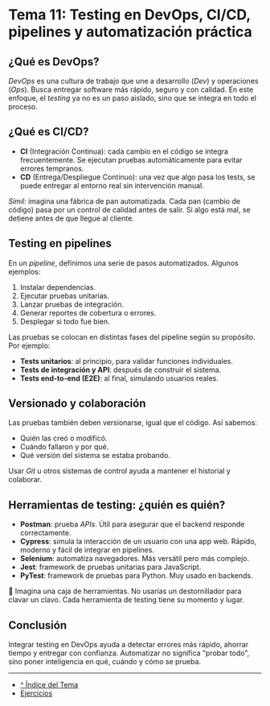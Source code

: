 # Tema 11: Testing en DevOps, CI/CD, pipelines y automatización práctica

## ¿Qué es DevOps?

*DevOps* es una cultura de trabajo que une a desarrollo (*Dev*) y operaciones (*Ops*). Busca entregar software más rápido, seguro y con calidad. En este enfoque, el *testing* ya no es un paso aislado, sino que se integra en todo el proceso.

## ¿Qué es CI/CD?

- **CI** (Integración Continua): cada cambio en el código se integra frecuentemente. Se ejecutan pruebas automáticamente para evitar errores tempranos.
- **CD** (Entrega/Despliegue Continuo): una vez que algo pasa los tests, se puede entregar al entorno real sin intervención manual.

*Simil*: imagina una fábrica de pan automatizada. Cada pan (cambio de código) pasa por un control de calidad antes de salir. Si algo está mal, se detiene antes de que llegue al cliente.

## Testing en pipelines

En un *pipeline*, definimos una serie de pasos automatizados. Algunos ejemplos:

1. Instalar dependencias.
2. Ejecutar pruebas unitarias.
3. Lanzar pruebas de integración.
4. Generar reportes de cobertura o errores.
5. Desplegar si todo fue bien.

Las pruebas se colocan en distintas fases del pipeline según su propósito. Por ejemplo:

- **Tests unitarios**: al principio, para validar funciones individuales.
- **Tests de integración y API**: después de construir el sistema.
- **Tests end-to-end (E2E)**: al final, simulando usuarios reales.

## Versionado y colaboración

Las pruebas también deben versionarse, igual que el código. Así sabemos:

- Quién las creó o modificó.
- Cuándo fallaron y por qué.
- Qué versión del sistema se estaba probando.

Usar *Git* u otros sistemas de control ayuda a mantener el historial y colaborar.

## Herramientas de testing: ¿quién es quién?

- **Postman**: prueba *APIs*. Útil para asegurar que el backend responde correctamente.
- **Cypress**: simula la interacción de un usuario con una app web. Rápido, moderno y fácil de integrar en pipelines.
- **Selenium**: automatiza navegadores. Más versátil pero más complejo.
- **Jest**: framework de pruebas unitarias para JavaScript.
- **PyTest**: framework de pruebas para Python. Muy usado en backends.

🧰 Imagina una caja de herramientas. No usarías un destornillador para clavar un clavo. Cada herramienta de testing tiene su momento y lugar.

## Conclusión

Integrar testing en DevOps ayuda a detectar errores más rápido, ahorrar tiempo y entregar con confianza. Automatizar no significa "probar todo", sino poner inteligencia en qué, cuándo y cómo se prueba.

---

- [^ Índice del Tema](./readme.md)
- [Ejercicios](./ejercicios.md)

